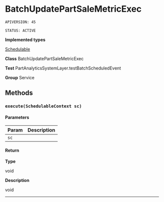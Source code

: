 # BatchUpdatePartSaleMetricExec

`APIVERSION: 45`

`STATUS: ACTIVE`



**Implemented types**

[Schedulable](Schedulable)


**Class** BatchUpdatePartSaleMetricExec


**Test** PartAnalyticsSystemLayer.testBatchScheduledEvent


**Group** Service

## Methods
### `execute(SchedulableContext sc)`
#### Parameters

|Param|Description|
|---|---|
|`sc`||

#### Return

**Type**

void

**Description**

void

---
